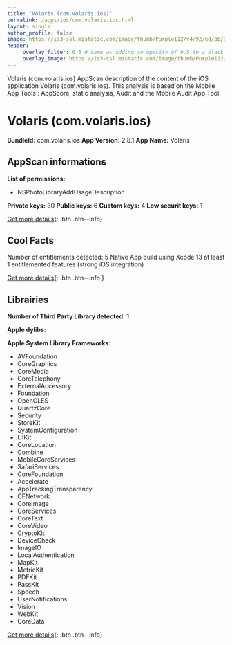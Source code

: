 ```yaml
---
title: "Volaris (com.volaris.ios)"
permalink: /apps/ios/com.volaris.ios.html
layout: single
author_profile: false
image: https://is3-ssl.mzstatic.com/image/thumb/Purple112/v4/92/6d/bb/926dbb67-633a-4f16-6837-fae11818f6e5/AppIcon-0-1x_U007emarketing-0-7-0-85-220.png/512x512bb.jpg
header: 
     overlay_filter: 0.5 # same as adding an opacity of 0.5 to a black background
     overlay_image: https://is3-ssl.mzstatic.com/image/thumb/Purple112/v4/92/6d/bb/926dbb67-633a-4f16-6837-fae11818f6e5/AppIcon-0-1x_U007emarketing-0-7-0-85-220.png/512x512bb.jpg
---
```

Volaris (com.volaris.ios) AppScan description of the content of the iOS application Volaris (com.volaris.ios). This analysis is based on the Mobile App Tools : AppScore, static analysis, Audit and the Mobile Audit App Tool.

# Volaris (com.volaris.ios)

**BundleId:** com.volaris.ios
**App Version:** 2.8.1
**App Name:** Volaris


## AppScan informations 

**List of permissions:** 
- NSPhotoLibraryAddUsageDescription
  
  
**Private keys:** 30
**Public keys:** 6
**Custom keys:** 4
**Low securit keys:** 1
  
[Get more details](/pricing.html){: .btn .btn--info}

## Cool Facts

Number of entitlements detected: 5
Native App
build using Xcode 13
at least 1 entitlemented features (strong iOS integration)
  
[Get more details](/pricing.html){: .btn .btn--info }

## Librairies 
**Number of Third Party Library detected:** 1


**Apple dylibs:**


**Apple System Library Frameworks:**
- AVFoundation
- CoreGraphics
- CoreMedia
- CoreTelephony
- ExternalAccessory
- Foundation
- OpenGLES
- QuartzCore
- Security
- StoreKit
- SystemConfiguration
- UIKit
- CoreLocation
- Combine
- MobileCoreServices
- SafariServices
- CoreFoundation
- Accelerate
- AppTrackingTransparency
- CFNetwork
- CoreImage
- CoreServices
- CoreText
- CoreVideo
- CryptoKit
- DeviceCheck
- ImageIO
- LocalAuthentication
- MapKit
- MetricKit
- PDFKit
- PassKit
- Speech
- UserNotifications
- Vision
- WebKit
- CoreData


  
[Get more details](/pricing.html){: .btn .btn--info}

